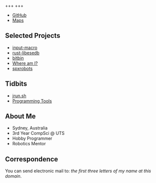 +++
+++

<ul class="buttonlinks" role="list">
  <!-- <li><a data-icon="📝" href="/blog">Blog</a></li> -->
  <li><a data-logo="gh" href="https://github.com/sunsetkookaburra">GitHub</a></li>
  <li><a data-logo="maps" href="https://maps.sunsetkookaburra.net">Maps</a></li>
</ul>

## Selected Projects

<ul class="buttonlinks" role="list">
  <li><a data-icon="🦀" href="https://crates.io/crates/input-macro">input-macro</a></li>
  <li><a data-icon="🦀" href="https://crates.io/crates/libesedb">rust-libesedb</a></li>
  <li><a data-icon="🔃" href="https://github.com/sunsetkookaburra/bitbin">bitbin</a></li>
  <li><a data-icon="🧭" href="./geo">Where am I?</a></li>
  <li><a data-icon="🤖" href="https://spxrobots.org">spxrobots</a></li>
</ul>

## Tidbits

<ul class="buttonlinks" role="list">
  <li><a data-icon="☕" href="./tidbits/jrun">jrun.sh</a></li>
  <li><a data-icon="💼" href="./tidbits/tools">Programming Tools</a></li>
</ul>

## About Me

* Sydney, Australia
* 3rd Year CompSci @ UTS
* Hobby Programmer
* Robotics Mentor

## Correspondence

You can send electronic mail to: *the first three letters of my name at this domain*.
